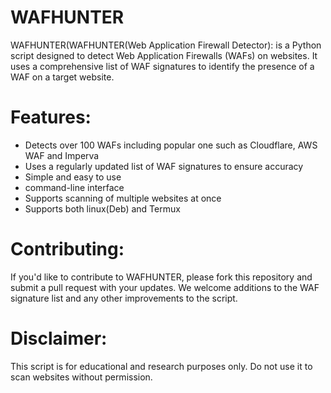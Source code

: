 

# WAFHUNTER 

WAFHUNTER(WAFHUNTER(Web Application Firewall Detector): is a Python script designed to detect Web Application Firewalls (WAFs) on websites. It uses a comprehensive list of WAF signatures to identify the presence of a WAF on a target website.

# Features:
<ul>
  <li>Detects over 100 WAFs including popular one such as Cloudflare, AWS WAF and Imperva</li>
  <li>Uses a regularly updated list of WAF signatures to ensure accuracy</li>
  <li>Simple and easy to use</li>
  <li>command-line interface</li>
  <li>Supports scanning of multiple websites at once</li>
  <li>Supports both linux(Deb) and Termux </li>
</ul>

# Contributing:
If you'd like to contribute to WAFHUNTER, please fork this repository and submit a pull request with your updates. We welcome additions to the WAF signature list and any other improvements to the script.

# Disclaimer:
This script is for educational and research purposes only. Do not use it to scan websites without permission.
